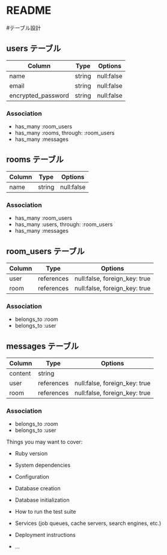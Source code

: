 # README



#テーブル設計

## users テーブル

| Column              | Type   | Options     |
| ------------------- | ------ | ----------- |
| name                | string | null:false  |
| email               | string | null:false  |
| encrypted_password  | string | null:false  |


### Association

- has_many :room_users
- has_many :rooms, through: :room_users
- has_many :messages


## rooms テーブル

| Column     | Type   | Options     |
| ---------- | ------ | ----------- |
| name       | string | null:false  |


### Association

- has_many :room_users
- has_many :users, through: :room_users
- has_many :messages


## room_users テーブル

| Column  | Type       | Options                       |
| ------- | ---------- | ----------------------------- |
| user    | references | null:false, foreign_key: true |
| room    | references | null:false, foreign_key: true |


### Association

- belongs_to :room
- belongs_to :user


## messages テーブル

| Column  | Type       | Options                       |
| ------- | ---------- | ----------------------------- |
| content | string     |                               |
| user    | references | null:false, foreign_key: true |
| room    | references | null:false, foreign_key: true |


### Association

- belongs_to :room
- belongs_to :user




Things you may want to cover:

* Ruby version

* System dependencies

* Configuration

* Database creation

* Database initialization

* How to run the test suite

* Services (job queues, cache servers, search engines, etc.)

* Deployment instructions

* ...
